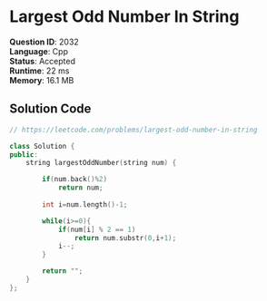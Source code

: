 # Largest Odd Number In String

**Question ID**: 2032  
**Language**: Cpp  
**Status**: Accepted  
**Runtime**: 22 ms  
**Memory**: 16.1 MB  

## Solution Code
```cpp
// https://leetcode.com/problems/largest-odd-number-in-string

class Solution {
public:
    string largestOddNumber(string num) {

        if(num.back()%2)
            return num;
        
        int i=num.length()-1;

        while(i>=0){
            if(num[i] % 2 == 1)
                return num.substr(0,i+1);
            i--;
        }

        return "";
    }
};
```
